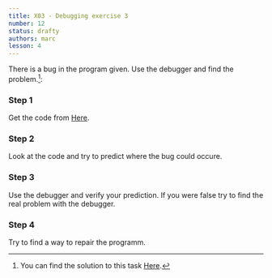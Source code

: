 ```yaml
---
title: X03 - Debugging exercise 3
number: 12
status: drafty
authors: marc
lesson: 4
---
```


There is a bug in the program given. Use the debugger and find the problem.[^solution]:    

[^solution]:    
    You can find the solution to this task [Here](https://github.com/satkowski/csharp-lessons-exercise-solutions/tree/master/lesson_04/X03_debugging_exercise_3/ExerciseSolution).

### Step 1

Get the code from [Here](https://github.com/satkowski/csharp-lessons-exercise-solutions/tree/master/lesson_04/X03_debugging_exercise_3/Exercise).

### Step 2

Look at the code and try to predict where the bug could occure.

### Step 3

Use the debugger and verify your prediction. If you were false try to find the real problem with the debugger.

### Step 4

Try to find a way to repair the programm.